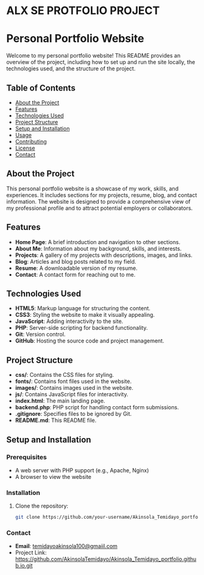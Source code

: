 # ALX SE PROTFOLIO PROJECT

# Personal Portfolio Website

Welcome to my personal portfolio website! This README provides an overview of the project, including how to set up and run the site locally, the technologies used, and the structure of the project.

## Table of Contents

- [About the Project](#about-the-project)
- [Features](#features)
- [Technologies Used](#technologies-used)
- [Project Structure](#project-structure)
- [Setup and Installation](#setup-and-installation)
- [Usage](#usage)
- [Contributing](#contributing)
- [License](#license)
- [Contact](#contact)

## About the Project

This personal portfolio website is a showcase of my work, skills, and experiences. It includes sections for my projects, resume, blog, and contact information. The website is designed to provide a comprehensive view of my professional profile and to attract potential employers or collaborators.

## Features

- **Home Page**: A brief introduction and navigation to other sections.
- **About Me**: Information about my background, skills, and interests.
- **Projects**: A gallery of my projects with descriptions, images, and links.
- **Blog**: Articles and blog posts related to my field.
- **Resume**: A downloadable version of my resume.
- **Contact**: A contact form for reaching out to me.

## Technologies Used

- **HTML5**: Markup language for structuring the content.
- **CSS3**: Styling the website to make it visually appealing.
- **JavaScript**: Adding interactivity to the site.
- **PHP**: Server-side scripting for backend functionality.
- **Git**: Version control.
- **GitHub**: Hosting the source code and project management.

## Project Structure


- **css/**: Contains the CSS files for styling.
- **fonts/**: Contains font files used in the website.
- **images/**: Contains images used in the website.
- **js/**: Contains JavaScript files for interactivity.
- **index.html**: The main landing page.
- **backend.php**: PHP script for handling contact form submissions.
- **.gitignore**: Specifies files to be ignored by Git.
- **README.md**: This README file.

## Setup and Installation

### Prerequisites

- A web server with PHP support (e.g., Apache, Nginx)
- A browser to view the website

### Installation

1. Clone the repository:
   ```sh
   git clone https://github.com/your-username/Akinsola_Temidayo_portfolio.github.io.git

### Contact
- **Email**: temidayoakinsola100@gmaiil.com
- Project Link: https://github.com/AkinsolaTemidayo/Akinsola_Temidayo_portfolio.github.io.git

